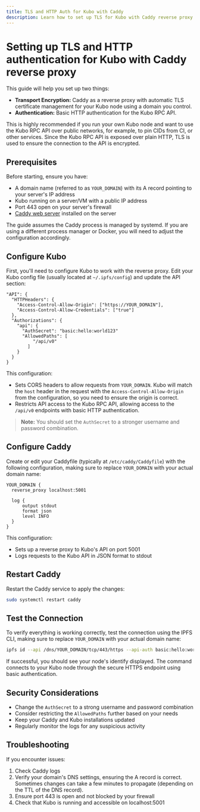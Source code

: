 ```yaml
---
title: TLS and HTTP Auth for Kubo with Caddy
description: Learn how to set up TLS for Kubo with Caddy reverse proxy for secure API access over public networks.
---
```


# Setting up TLS and HTTP authentication for Kubo with Caddy reverse proxy

This guide will help you set up two things:

- **Transport Encryption:** Caddy as a reverse proxy with automatic TLS certificate management for your Kubo node using a domain you control.
- **Authentication:** Basic HTTP authentication for the Kubo RPC API.

This is highly recommended if you run your own Kubo node and want to use the Kubo RPC API over public networks, for example, to pin CIDs from CI, or other services. Since the Kubo RPC API is exposed over plain HTTP, TLS is used to ensure the connection to the API is encrypted.

## Prerequisites

Before starting, ensure you have:

- A domain name (referred to as `YOUR_DOMAIN`) with its A record pointing to your server's IP address
- Kubo running on a server/VM with a public IP address
- Port 443 open on your server's firewall
- [Caddy web server](https://caddyserver.com/) installed on the server

The guide assumes the Caddy process is managed by systemd. If you are using a different process manager or Docker, you will need to adjust the configuration accordingly.

## Configure Kubo

First, you'll need to configure Kubo to work with the reverse proxy. Edit your Kubo config file (usually located at `~/.ipfs/config`) and update the API section:

```
"API": {
  "HTTPHeaders": {
    "Access-Control-Allow-Origin": ["https://YOUR_DOMAIN"],
    "Access-Control-Allow-Credentials": ["true"]
  },
  "Authorizations": {
    "api": {
      "AuthSecret": "basic:hello:world123"
      "AllowedPaths": [
          "/api/v0"
        ]
    }
  }
}
```

This configuration:

- Sets CORS headers to allow requests from `YOUR_DOMAIN`. Kubo will match the `host` header in the request with the `Access-Control-Allow-Origin` from the configuration, so you need to ensure the origin is correct.
- Restricts API access to the Kubo RPC API, allowing access to the `/api/v0` endpoints with basic HTTP authentication.

> **Note:** You should set the `AuthSecret` to a stronger username and password combination.

## Configure Caddy

Create or edit your Caddyfile (typically at `/etc/caddy/Caddyfile`) with the following configuration, making sure to replace `YOUR_DOMAIN` with your actual domain name:

```
YOUR_DOMAIN {
  reverse_proxy localhost:5001

  log {
      output stdout
      format json
      level INFO
  }
}
```

This configuration:

- Sets up a reverse proxy to Kubo's API on port 5001
- Logs requests to the Kubo API in JSON format to stdout

## Restart Caddy

Restart the Caddy service to apply the changes:

```bash
sudo systemctl restart caddy
```

## Test the Connection

To verify everything is working correctly, test the connection using the IPFS CLI, making sure to replace `YOUR_DOMAIN` with your actual domain name:

```bash
ipfs id --api /dns/YOUR_DOMAIN/tcp/443/https --api-auth basic:hello:world123
```

If successful, you should see your node's identify displayed. The command connects to your Kubo node through the secure HTTPS endpoint using basic authentication.

## Security Considerations

- Change the `AuthSecret` to a strong username and password combination
- Consider restricting the `AllowedPaths` further based on your needs
- Keep your Caddy and Kubo installations updated
- Regularly monitor the logs for any suspicious activity

## Troubleshooting

If you encounter issues:

1. Check Caddy logs
2. Verify your domain's DNS settings, ensuring the A record is correct. Sometimes changes can take a few minutes to propagate (depending on the TTL of the DNS record).
3. Ensure port 443 is open and not blocked by your firewall
4. Check that Kubo is running and accessible on localhost:5001
